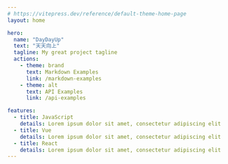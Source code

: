 ```yaml
---
# https://vitepress.dev/reference/default-theme-home-page
layout: home

hero:
  name: "DayDayUp"
  text: "天天向上"
  tagline: My great project tagline
  actions:
    - theme: brand
      text: Markdown Examples
      link: /markdown-examples
    - theme: alt
      text: API Examples
      link: /api-examples

features:
  - title: JavaScript
    details: Lorem ipsum dolor sit amet, consectetur adipiscing elit
  - title: Vue
    details: Lorem ipsum dolor sit amet, consectetur adipiscing elit
  - title: React
    details: Lorem ipsum dolor sit amet, consectetur adipiscing elit
---
```


